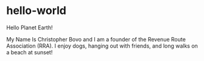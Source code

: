 # hello-world
Hello Planet Earth!

My Name Is Christopher Bovo and I am a founder of the Revenue Route Association (RRA). I enjoy dogs, hanging out with friends, and long walks on a beach at sunset!

